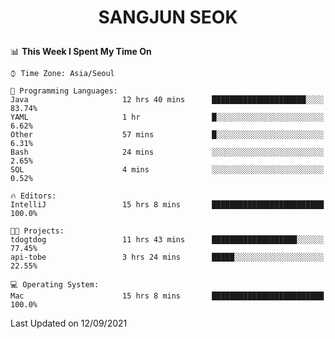 <h1>
 <p align="center">
   SANGJUN SEOK
 </p>
</h1>

<!--START_SECTION:waka-->
📊 **This Week I Spent My Time On** 

```text
⌚︎ Time Zone: Asia/Seoul

💬 Programming Languages: 
Java                     12 hrs 40 mins      █████████████████████░░░░   83.74% 
YAML                     1 hr                █░░░░░░░░░░░░░░░░░░░░░░░░   6.62% 
Other                    57 mins             █░░░░░░░░░░░░░░░░░░░░░░░░   6.31% 
Bash                     24 mins             ░░░░░░░░░░░░░░░░░░░░░░░░░   2.65% 
SQL                      4 mins              ░░░░░░░░░░░░░░░░░░░░░░░░░   0.52%

🔥 Editors: 
IntelliJ                 15 hrs 8 mins       █████████████████████████   100.0%

🐱‍💻 Projects: 
tdogtdog                 11 hrs 43 mins      ███████████████████░░░░░░   77.45% 
api-tobe                 3 hrs 24 mins       █████░░░░░░░░░░░░░░░░░░░░   22.55%

💻 Operating System: 
Mac                      15 hrs 8 mins       █████████████████████████   100.0%

```


 Last Updated on 12/09/2021
<!--END_SECTION:waka-->
